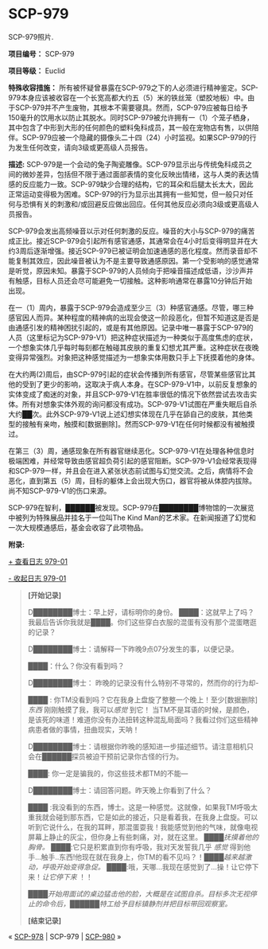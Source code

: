 # SCP-979
                        




SCP-979照片.



**项目编号：**  SCP-979

**项目等级：**  Euclid

**特殊收容措施：**  所有被怀疑曾暴露在SCP-979之下的人必须进行精神鉴定。SCP-979本身应该被收容在一个长宽高都大约五（5）米的铁丝笼（塑胶地板）中。由于SCP-979并不产生废物，其根本不需要寝具。然而，SCP-979应被每日给予150毫升的饮用水以防止其脱水。同时SCP-979被允许拥有一（1）个笼子栖身，其中包含了中形到大形的任何颜色的塑料兔科成员，其一般在宠物店有售，以供陪伴。SCP-979应被一个隐藏的摄像头二十四（24）小时监视。如果SCP-979的行为发生任何改变，请向3级或更高级人员报告。

**描述:**  SCP-979是一个会动的兔子陶瓷雕像。SCP-979显示出与传统兔科成员之间的微妙差异，包括但不限于通过面部表情的变化反映出情绪，这与人类的表达情感的反应能力一致。SCP-979缺少合理的结构，它的耳朵和后腿太长太大，因此正常运动变得极为困难。SCP-979的行为显示出其拥有一些知觉，但一般只对任何与恐惧有关的刺激和/或回避反应做出回应。任何其他反应必须向3级或更高级人员报告。

SCP-979会发出高频噪音以示对任何刺激的反应。噪音的大小与SCP-979的痛苦成正比。接近SCP-979会引起所有感官通感，其通常会在4小时后变得明显并在大约3周后逐渐增强。接近SCP-979已被证明会加速通感的恶化程度。然而录音却不能复制其效应，因此噪音被认为不是主要导致通感原因。第一个受影响的感觉通常是听觉，原因未知。暴露于SCP-979的人员倾向于把噪音描述成低语，沙沙声并有触感，目标人员还会尽可能避免一切接触。这种影响通常在暴露10分钟后开始出现。

在一（1）周内，暴露于SCP-979会造成至少三（3）种感官通感。尽管，哪三种感官因人而异。某种程度的精神病的出现会使这一阶段恶化，但暂不知道这是否是由通感引发的精神困扰引起的，或是有其他原因。记录中唯一暴露于SCP-979的人员（这里标记为SCP-979-V1）把这种症状描述为一种类似于高度焦虑的症状，一个想象实体几乎每时每刻都在触碰其皮肤的重复幻想尤其严重。这种症状在夜晚变得异常强烈。对象把这种感觉描述为一想象实体用数只手上下抚摸着他的身体。

在大约两(2)周后，由SCP-979引起的症状会传播到所有感官，尽管某些感官比其他的受到了更少的影响，这取决于病人本身。在SCP-979-V1中，以前反复想象的实体变成了痴迷的对象，并且SCP-979-V1在胜率很低的情况下依然尝试去攻击实体。所有对想象实体外观的询问都没有成功。SCP-979-V1试图在严重失眠后自杀大约██次。此外SCP-979-V1说上述幻想实体现在几乎在舔自己的皮肤，其他类型的接触有亲吻，触摸和[数据删除]。然而SCP-979-V1在任何时候都没有被触摸过。

在第三（3）周，通感现象在所有器官继续恶化。SCP-979-V1在处理各种信息时极端困难，并经常导致由感官超负荷引起的感官阻断。SCP-979-V1会经常表现得和SCP-979一样，并且会在进入紧张状态前试图与幻觉交流。之后，病情将不会恶化，直到第五（5）周，目标的躯体上会出现大伤口，器官将被从体腔内拔除。尚不知SCP-979-V1的伤口来源。

SCP-979在智利，██████被发现。SCP-979在████████博物馆的一次展览中被列为特殊展品并挂名于一位叫The Kind Man的艺术家。在新闻报道了幻觉和一次大规模通感后，基金会收容了此项物品。

**附录:** 


<a shape='rect' class='collapsible-block-link' href='javascript:;'>+&#160;&#26597;&#30475;&#26085;&#24535;&#160;979-01</a>

<a shape='rect' class='collapsible-block-link' href='javascript:;'>-&#160;&#25910;&#36215;&#26085;&#24535;&#160;979-01</a>


> **[开始记录]** 
> 
> D████████博士：早上好，请标明你的身份。
████：这就早上了吗？我最后告诉你我就是████。你们这些穿白衣服的混蛋有没有那个混蛋瞎逛的记录？
> 
> D████████博士：请解释一下昨晚9点07分发生的事，以便记录。
> 
> ████：什么？你没有看到吗？
> 
> D████████博士： 昨晚的记录没有什么特别不寻常的，然而你的行为却-
> 
> ████ : 你TM没看到吗？它在我身上盘旋了整整一个晚上！至少[数据删除] *东西* 刚刚触摸了我，我可以*感觉*  到它！ 当TM不是耳语的时候，是颜色，是该死的味道！难道你没有办法扭转这种混乱局面吗？我看过你们这些精神病患者做的事情，扭曲现实，天呐！
> 
> D████████博士：请根据你昨晚的感知进一步描述细节。请注意相机只会在██████探员被迫干预前记录你古怪的行为。
> 
> ████: 你一定是骗我的，你这些技术都TM的不能—
> 
> D████████博士：请回答问题。昨天晚上你看到了什么？
> 
> ████ :我没看到的东西，博士。这是一种感觉。这就像，如果我TM呼吸太重我就会碰到那东西，它是如此的接近，只是看着我，在我身上盘旋。可以听到它说什么，在我的耳畔，那混蛋耍我！我能感觉到他的气味，就像电视屏幕上静止的灰尘，但你身上有些刺痛，对，就在这里。 *████抚摸着他的胸骨。*  ████:它只是积累直到你有呼吸，我对天发誓我几乎 *感觉* 得到他手…触手..东西!他现在就在我身上，你TM的看不见吗？！*████越来越激动，呼吸开始变得急促。*  ████:哦，天哪…我现在感觉到了…操！让它停下来！*让它停下来* ！！
> 
> *████开始用面试的桌边猛击他的脸，大概是在试图自杀。目标多次无视停止的命令后，██████特工给予目标镇静剂并把目标带回观察室。* 
> 
> **[结束记录]** 
> 






« [SCP-978](/scp-978) | SCP-979 | [SCP-980](/scp-980) »





                    